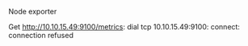 Node exporter 

Get http://10.10.15.49:9100/metrics: dial tcp 10.10.15.49:9100: connect: connection refused
